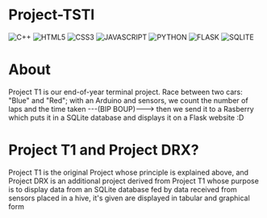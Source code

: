 # Project-TSTI

![C++](https://img.shields.io/badge/C%2B%2B-00599C?style=for-the-badge&logo=c%2B%2B&logoColor=white)
![HTML5](https://img.shields.io/badge/HTML-239120?style=for-the-badge&logo=html5&logoColor=white)
![CSS3](https://img.shields.io/badge/CSS-239120?&style=for-the-badge&logo=css3&logoColor=white)
![JAVASCRIPT](https://img.shields.io/badge/JavaScript-F7DF1E?style=for-the-badge&logo=javascript&logoColor=black)
![PYTHON](https://img.shields.io/badge/Python-3776AB?style=for-the-badge&logo=python&logoColor=white)
![FLASK](https://img.shields.io/badge/Flask-000000?style=for-the-badge&logo=flask&logoColor=white)
![SQLITE](https://img.shields.io/badge/SQLite-07405E?style=for-the-badge&logo=sqlite&logoColor=white)

# About
Project T1 is our end-of-year terminal project. Race between two cars: "Blue" and "Red"; with an Arduino and sensors, we count the number of laps and the time taken ---(BIP BOUP)---> then we send it to a Rasberry which puts it in a SQLite database and displays it on a Flask website :D

# Project T1 and Project DRX?
Project T1 is the original Project whose principle is explained above, and Project DRX is an additional project derived from Project T1 whose purpose is to display data from an SQLite database fed by data received from sensors placed in a hive, it's given are displayed in tabular and graphical form
